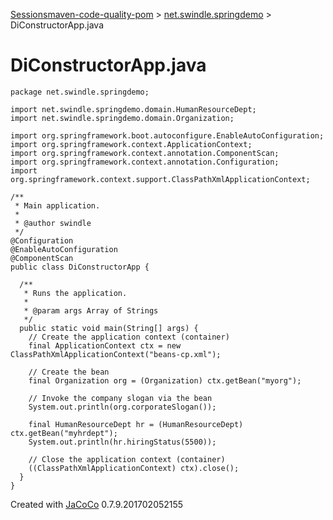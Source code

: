 [Sessions](../jacoco-sessions.md)[maven-code-quality-pom](../index.md)
\> [net.swindle.springdemo](index.source.md) \> DiConstructorApp.java

# DiConstructorApp.java

``` source lang-java  
package net.swindle.springdemo;

import net.swindle.springdemo.domain.HumanResourceDept;
import net.swindle.springdemo.domain.Organization;

import org.springframework.boot.autoconfigure.EnableAutoConfiguration;
import org.springframework.context.ApplicationContext;
import org.springframework.context.annotation.ComponentScan;
import org.springframework.context.annotation.Configuration;
import org.springframework.context.support.ClassPathXmlApplicationContext;

/**
 * Main application.
 *
 * @author swindle
 */
@Configuration
@EnableAutoConfiguration
@ComponentScan
public class DiConstructorApp {

  /**
   * Runs the application.
   *
   * @param args Array of Strings
   */
  public static void main(String[] args) {
    // Create the application context (container)
    final ApplicationContext ctx = new ClassPathXmlApplicationContext("beans-cp.xml");

    // Create the bean
    final Organization org = (Organization) ctx.getBean("myorg");

    // Invoke the company slogan via the bean
    System.out.println(org.corporateSlogan());

    final HumanResourceDept hr = (HumanResourceDept) ctx.getBean("myhrdept");
    System.out.println(hr.hiringStatus(5500));

    // Close the application context (container)
    ((ClassPathXmlApplicationContext) ctx).close();
  }
}
```

Created with [JaCoCo](http://www.jacoco.org/jacoco) 0.7.9.201702052155
